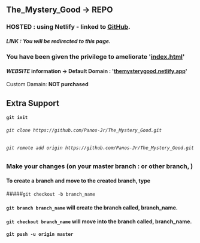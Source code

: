 ## The_Mystery_Good -> **REPO**
### **HOSTED** : using Netlify - linked to **[GitHub](https://github.com/Panos-Jr/The_Mystery_Good)**. 
##### LINK : You will be redirected to this page.
### You have been given the privilege to ameliorate '[index.html](https://github.com/Panos-Jr/The_Mystery_Good/blob/main/index.html)'  
#### ***WEBSITE*** information -> Default Domain : '[themysterygood.netlify.app](https://themysterygood.netlify.app)' 
Custom Damain: **NOT purchased**

## Extra Support
#### `git init`
###### `git clone https://github.com/Panos-Jr/The_Mystery_Good.git`
###### `git remote add origin https://github.com/Panos-Jr/The_Mystery_Good.git`
### **Make your changes (on your master branch : or other branch, )**
#### To create a branch and move to the created branch, type 
#####`git checkout -b branch_name`
#### `git branch branch_name` will create the branch called, **branch_name**.
#### `git checkout branch_name` will move into the branch called, **branch_name**.
#### `git push -u origin master`





